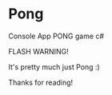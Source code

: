 # Pong
Console App PONG game c#

FLASH WARNING!

It's pretty much just Pong :)






Thanks for reading!
